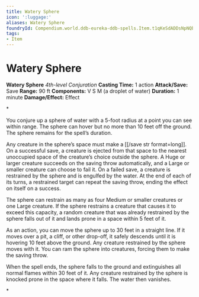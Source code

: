 ```yaml
---
title: Watery Sphere
icon: ':luggage:'
aliases: Watery Sphere
foundryId: Compendium.world.ddb-eureka-ddb-spells.Item.t1qKeSdADDsNpNQb
tags:
- Item
---
```


# Watery Sphere

**Watery Sphere**
_4th-level Conjuration_
**Casting Time:** 1 action
**Attack/Save:** Save
**Range:** 90 ft
**Components:** V S M (a droplet of water)
**Duration:** 1 minute
**Damage/Effect:** Effect

*<p class="Core-Styles_Core-Body">You conjure up a sphere of water with a 5-foot radius at a point you can see within range. The sphere can hover but no more than 10 feet off the ground. The sphere remains for the spell’s duration.</p>
<p class="Core-Styles_Core-Body">Any creature in the sphere’s space must make a [[/save str format=long]]. On a successful save, a creature is ejected from that space to the nearest unoccupied space of the creature’s choice outside the sphere. A Huge or larger creature succeeds on the saving throw automatically, and a Large or smaller creature can choose to fail it. On a failed save, a creature is restrained by the sphere and is engulfed by the water. At the end of each of its turns, a restrained target can repeat the saving throw, ending the effect on itself on a success.</p>
<p class="Core-Styles_Core-Body">The sphere can restrain as many as four Medium or smaller creatures or one Large creature. If the sphere restrains a creature that causes it to exceed this capacity, a random creature that was already restrained by the sphere falls out of it and lands prone in a space within 5 feet of it.</p>
<p class="Core-Styles_Core-Body">As an action, you can move the sphere up to 30 feet in a straight line. If it moves over a pit, a cliff, or other drop-off, it safely descends until it is hovering 10 feet above the ground. Any creature restrained by the sphere moves with it. You can ram the sphere into creatures, forcing them to make the saving throw.</p>
<p class="Core-Styles_Core-Body">When the spell ends, the sphere falls to the ground and extinguishes all normal flames within 30 feet of it. Any creature restrained by the sphere is knocked prone in the space where it falls. The water then vanishes.</p>*